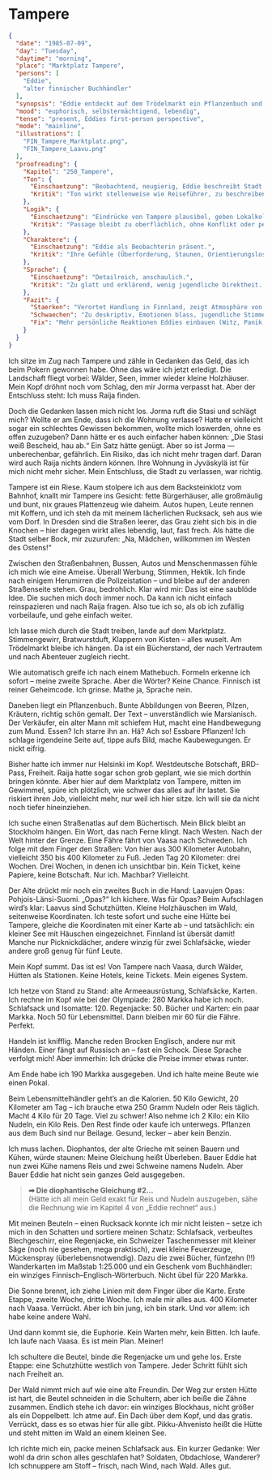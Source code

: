 # Tampere

```json
{
  "date": "1985-07-09",
  "day": "Tuesday",
  "daytime": "morning",
  "place": "Marktplatz Tampere",
  "persons": [
    "Eddie",
    "alter finnischer Buchhändler"
  ],
  "synopsis": "Eddie entdeckt auf dem Trödelmarkt ein Pflanzenbuch und einen Laavu-Führer, entwickelt einen Plan: zu Fuß nach Vaasa, mit Hütten und Proviant. Sie kauft Ausrüstung und rechnet mit großer Euphorie ihre Route durch.",
  "mood": "euphorisch, selbstermächtigend, lebendig",
  "tense": "present, Eddies first-person perspective",
  "mode": "mainline",
  "illustrations": [
    "FIN_Tampere_Marktplatz.png",
    "FIN_Tampere_Laavu.png"
  ],
  "proofreading": {
    "Kapitel": "250_Tampere",
    "Ton": {
      "Einschaetzung": "Beobachtend, neugierig, Eddie beschreibt Stadt und Atmosphäre.",
      "Kritik": "Ton wirkt stellenweise wie Reiseführer, zu beschreibend. Jugendlich-chaotische Kommentare fehlen."
    },
    "Logik": {
      "Einschaetzung": "Eindrücke von Tampere plausibel, geben Lokalkolorit.",
      "Kritik": "Passage bleibt zu oberflächlich, ohne Konflikt oder persönliche Reibung. Gefahr, dass Szene wie Kulisse wirkt."
    },
    "Charaktere": {
      "Einschaetzung": "Eddie als Beobachterin präsent.",
      "Kritik": "Ihre Gefühle (Überforderung, Staunen, Orientierungslosigkeit) treten kaum hervor. Nebenfiguren werden nur gestreift."
    },
    "Sprache": {
      "Einschaetzung": "Detailreich, anschaulich.",
      "Kritik": "Zu glatt und erklärend, wenig jugendliche Direktheit. Kaum spontane Gedanken oder rotzige Vergleiche, die Eddie sonst lebendig machen."
    },
    "Fazit": {
      "Staerken": "Verortet Handlung in Finnland, zeigt Atmosphäre von Tampere.",
      "Schwaechen": "Zu deskriptiv, Emotionen blass, jugendliche Stimme fehlt.",
      "Fix": "Mehr persönliche Reaktionen Eddies einbauen (Witz, Panik, Freude), Sprache jugendlicher und sprunghafter gestalten, kleine Begegnungen oder Stolperer ergänzen."
    }
  }
}
```

Ich sitze im Zug nach Tampere und zähle in Gedanken das Geld, das ich beim
Pokern gewonnen habe. Ohne das wäre ich jetzt erledigt. Die Landschaft fliegt
vorbei: Wälder, Seen, immer wieder kleine Holzhäuser. Mein Kopf dröhnt noch vom
Schlag, den mir Jorma verpasst hat. Aber der Entschluss steht: Ich muss Raija
finden.

Doch die Gedanken lassen mich nicht los. Jorma ruft die Stasi und schlägt mich?
Wollte er am Ende, dass ich die Wohnung verlasse? Hatte er vielleicht sogar ein
schlechtes Gewissen bekommen, wollte mich loswerden, ohne es offen zuzugeben?
Dann hätte er es auch einfacher haben können: „Die Stasi weiß Bescheid, hau ab.“
Ein Satz hätte genügt. Aber so ist Jorma — unberechenbar, gefährlich. Ein
Risiko, das ich nicht mehr tragen darf. Daran wird auch Raija nichts ändern
können. Ihre Wohnung in Jyväskylä ist für mich nicht mehr sicher. Mein
Entschluss, die Stadt zu verlassen, war richtig.

Tampere ist ein Riese. Kaum stolpere ich aus dem Backsteinklotz vom Bahnhof,
knallt mir Tampere ins Gesicht: fette Bürgerhäuser, alle großmäulig und bunt,
nix graues Plattenzeug wie daheim. Autos hupen, Leute rennen mit Koffern, und
ich steh da mit meinem lächerlichen Rucksack, seh aus wie vom Dorf. In Dresden
sind die Straßen leerer, das Grau zieht sich bis in die Knochen – hier dagegen
wirkt alles lebendig, laut, fast frech. Als hätte die Stadt selber Bock, mir
zuzurufen: „Na, Mädchen, willkommen im Westen des Ostens!“

Zwischen den Straßenbahnen, Bussen, Autos und Menschenmassen fühle ich mich wie
eine Ameise. Überall Werbung, Stimmen, Hektik. Ich finde nach einigem Herumirren
die Polizeistation – und bleibe auf der anderen Straßenseite stehen. Grau,
bedrohlich. Klar wird mir: Das ist eine saublöde Idee. Die suchen mich doch
immer noch. Da kann ich nicht einfach reinspazieren und nach Raija fragen. Also
tue ich so, als ob ich zufällig vorbeilaufe, und gehe einfach weiter.

Ich lasse mich durch die Stadt treiben, lande auf dem Marktplatz. Stimmengewirr,
Bratwurstduft, Klappern von Kisten – alles wuselt. Am Trödelmarkt bleibe ich
hängen. Da ist ein Bücherstand, der nach Vertrautem und nach Abenteuer zugleich
riecht.

Wie automatisch greife ich nach einem Mathebuch. Formeln erkenne ich sofort –
meine zweite Sprache. Aber die Wörter? Keine Chance. Finnisch ist reiner
Geheimcode. Ich grinse. Mathe ja, Sprache nein.

Daneben liegt ein Pflanzenbuch. Bunte Abbildungen von Beeren, Pilzen, Kräutern,
richtig schön gemalt. Der Text – unverständlich wie Marsianisch. Der Verkäufer,
ein alter Mann mit schiefem Hut, macht eine Handbewegung zum Mund. Essen? Ich
starre ihn an. Hä? Ach so! Essbare Pflanzen! Ich schlage irgendeine Seite auf,
tippe aufs Bild, mache Kaubewegungen. Er nickt eifrig.

Bisher hatte ich immer nur Helsinki im Kopf. Westdeutsche Botschaft, BRD-Pass,
Freiheit. Raija hatte sogar schon grob geplant, wie sie mich dorthin bringen
könnte. Aber hier auf dem Marktplatz von Tampere, mitten im Gewimmel, spüre ich
plötzlich, wie schwer das alles auf ihr lastet. Sie riskiert ihren Job,
vielleicht mehr, nur weil ich hier sitze. Ich will sie da nicht noch tiefer
hineinziehen.

Ich suche einen Straßenatlas auf dem Büchertisch. Mein Blick bleibt an Stockholm
hängen. Ein Wort, das nach Ferne klingt. Nach Westen. Nach der Welt hinter der
Grenze. Eine Fähre fährt von Vaasa nach Schweden. Ich folge mit dem Finger den
Straßen: Von hier aus 300 Kilometer Autobahn, vielleicht 350 bis 400 Kilometer
zu Fuß. Jeden Tag 20 Kilometer: drei Wochen. Drei Wochen, in denen ich
unsichtbar bin. Kein Ticket, keine Papiere, keine Botschaft. Nur ich. Machbar?
Vielleicht.

Der Alte drückt mir noch ein zweites Buch in die Hand: Laavujen Opas:
Pohjois-Länsi-Suomi. „Opas?“ Ich kichere. Was für Opas? Beim Aufschlagen wird’s
klar: Laavus sind Schutzhütten. Kleine Holzhäuschen im Wald, seitenweise
Koordinaten. Ich teste sofort und suche eine Hütte bei Tampere, gleiche die
Koordinaten mit einer Karte ab – und tatsächlich: ein kleiner See mit Häuschen
eingezeichnet. Finnland ist übersät damit! Manche nur Picknickdächer, andere
winzig für zwei Schlafsäcke, wieder andere groß genug für fünf Leute.

Mein Kopf summt. Das ist es! Von Tampere nach Vaasa, durch Wälder, Hütten als
Stationen. Keine Hotels, keine Tickets. Mein eigenes System.

Ich hetze von Stand zu Stand: alte Armeeausrüstung, Schlafsäcke, Karten. Ich
rechne im Kopf wie bei der Olympiade: 280 Markka habe ich noch. Schlafsack und
Isomatte: 120. Regenjacke: 50. Bücher und Karten: ein paar Markka. Noch 50 für
Lebensmittel. Dann bleiben mir 60 für die Fähre. Perfekt.

Handeln ist knifflig. Manche reden Brocken Englisch, andere nur mit Händen.
Einer fängt auf Russisch an – fast ein Schock. Diese Sprache verfolgt mich! Aber
immerhin: Ich drücke die Preise immer etwas runter.

Am Ende habe ich 190 Markka ausgegeben. Und ich halte meine Beute wie einen
Pokal.

Beim Lebensmittelhändler geht’s an die Kalorien. 50 Kilo Gewicht, 20 Kilometer
am Tag – ich brauche etwa 250 Gramm Nudeln oder Reis täglich. Macht 4 Kilo für
20 Tage. Viel zu schwer! Also nehme ich 2 Kilo: ein Kilo Nudeln, ein Kilo Reis.
Den Rest finde oder kaufe ich unterwegs. Pflanzen aus dem Buch sind nur Beilage.
Gesund, lecker – aber kein Benzin.

Ich muss lachen. Diophantos, der alte Grieche mit seinen Bauern und Kühen, würde
staunen: Meine Gleichung heißt Überleben. Bauer Eddie hat nun zwei Kühe namens
Reis und zwei Schweine namens Nudeln. Aber Bauer Eddie hat nicht sein ganzes
Geld ausgegeben.

> **➡ Die diophantische Gleichung #2…**\
> (Hätte ich all mein Geld exakt für Reis und Nudeln auszugeben, sähe die Rechnung wie im Kapitel 4 von „Eddie rechnet“ aus.)

Mit meinen Beuteln – einen Rucksack konnte ich mir nicht leisten – setze ich
mich in den Schatten und sortiere meinen Schatz: Schlafsack, verbeultes
Blechgeschirr, eine Regenjacke, ein Schweizer Taschenmesser mit kleiner Säge
(noch nie gesehen, mega praktisch), zwei kleine Feuerzeuge, Mückenspray
(überlebensnotwendig). Dazu die zwei Bücher, fünfzehn (!!) Wanderkarten im
Maßstab 1:25.000 und ein Geschenk vom Buchhändler: ein winziges
Finnisch–Englisch-Wörterbuch. Nicht übel für 220 Markka.

Die Sonne brennt, ich ziehe Linien mit dem Finger über die Karte. Erste Etappe,
zweite Woche, dritte Woche. Ich male mir alles aus. 400 Kilometer nach Vaasa.
Verrückt. Aber ich bin jung, ich bin stark. Und vor allem: ich habe keine andere
Wahl.

Und dann kommt sie, die Euphorie. Kein Warten mehr, kein Bitten. Ich laufe. Ich
laufe nach Vaasa. Es ist mein Plan. Meiner!

Ich schultere die Beutel, binde die Regenjacke um und gehe los. Erste Etappe:
eine Schutzhütte westlich von Tampere. Jeder Schritt fühlt sich nach Freiheit
an.

Der Wald nimmt mich auf wie eine alte Freundin. Der Weg zur ersten Hütte ist
hart, die Beutel schneiden in die Schultern, aber ich beiße die Zähne zusammen.
Endlich stehe ich davor: ein winziges Blockhaus, nicht größer als ein
Doppelbett. Ich atme auf. Ein Dach über dem Kopf, und das gratis. Verrückt, dass
es so etwas hier für alle gibt. Pikku-Ahvenisto heißt die Hütte und steht mitten
im Wald an einem kleinen See.

Ich richte mich ein, packe meinen Schlafsack aus. Ein kurzer Gedanke: Wer wohl
da drin schon alles geschlafen hat? Soldaten, Obdachlose, Wanderer? Ich
schnuppere am Stoff – frisch, nach Wind, nach Wald. Alles gut.
